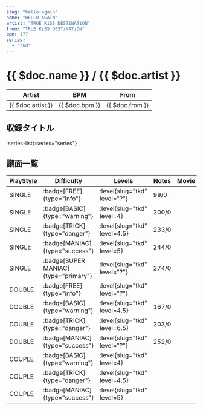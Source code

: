 ```yaml
---
slug: "hello-again"
name: "HELLO AGAIN"
artist: "TRUE KiSS DESTiNATiON"
from: "TRUE KiSS DESTiNATiON"
bpm: 177
series:
  - "tkd"
---
```


# {{ $doc.name }} / {{ $doc.artist }}

|Artist|BPM|From|
|------|---|----|
|{{ $doc.artist }}|{{ $doc.bpm }}|{{ $doc.from }}|

## 収録タイトル

:series-list{:series="series"}

## 譜面一覧

|PlayStyle|Difficulty|Levels|Notes|Movie|
|---------|----------|------|-----|-----|
|SINGLE| :badge[FREE]{type="info"}|<div class="field is-grouped is-grouped-multiline"> :level{slug="tkd" level="?"}</div>|99/0||
|SINGLE| :badge[BASIC]{type="warning"}|<div class="field is-grouped is-grouped-multiline"> :level{slug="tkd" level=4}</div>|200/0||
|SINGLE| :badge[TRICK]{type="danger"}|<div class="field is-grouped is-grouped-multiline"> :level{slug="tkd" level=4.5}</div>|233/0||
|SINGLE| :badge[MANIAC]{type="success"}|<div class="field is-grouped is-grouped-multiline"> :level{slug="tkd" level=5}</div>|244/0||
|SINGLE| :badge[SUPER MANIAC]{type="primary"}|<div class="field is-grouped is-grouped-multiline"> :level{slug="tkd" level="?"}</div>|274/0||
|DOUBLE| :badge[FREE]{type="info"}|<div class="field is-grouped is-grouped-multiline"> :level{slug="tkd" level="?"}</div>|||
|DOUBLE| :badge[BASIC]{type="warning"}|<div class="field is-grouped is-grouped-multiline"> :level{slug="tkd" level=4.5}</div>|167/0||
|DOUBLE| :badge[TRICK]{type="danger"}|<div class="field is-grouped is-grouped-multiline"> :level{slug="tkd" level=6.5}</div>|203/0||
|DOUBLE| :badge[MANIAC]{type="success"}|<div class="field is-grouped is-grouped-multiline"> :level{slug="tkd" level="?"}</div>|252/0||
|COUPLE| :badge[BASIC]{type="warning"}|<div class="field is-grouped is-grouped-multiline"> :level{slug="tkd" level=4}</div>|||
|COUPLE| :badge[TRICK]{type="danger"}|<div class="field is-grouped is-grouped-multiline"> :level{slug="tkd" level=4.5}</div>|||
|COUPLE| :badge[MANIAC]{type="success"}|<div class="field is-grouped is-grouped-multiline"> :level{slug="tkd" level=5}</div>|||

